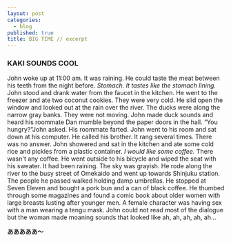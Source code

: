 ```yaml
---
layout: post
categories: 
  - blog
published: true
title: BIG TIME // excerpt
---
```



### KAKI SOUNDS COOL

John woke up at 11:00 am. It was raining. He could taste the meat between his teeth from the night before. _Stomach. It tastes like the stomach lining._ John stood and drank water from the faucet in the kitchen. He went to the freezer and ate two coconut cookies. They were very cold. He slid open the window and looked out at the rain over the river. The ducks were along the narrow gray banks. They were not moving. John made duck sounds and heard his roommate Dan mumble beyond the paper doors in the hall. “You hungry?”John asked. His roommate farted. John went to his room and sat down at his computer. He called his brother. It rang several times. There was no answer. John showered and sat in the kitchen and ate some cold rice and pickles from a plastic container. _I would like some coffee._ There wasn't any coffee. He went outside to his bicycle and wiped the seat with his sweater. It had been raining. The sky was grayish. He rode along the river to the busy street of Omekaido and went up towards Shinjuku station. The people he passed walked holding damp umbrellas. He stopped at Seven Eleven and bought a pork bun and a can of black coffee. He thumbed through some magazines and found a comic book about older women with large breasts lusting after younger men. A female character was having sex with a man wearing a tengu mask. John could not read most of the dialogue but the woman made moaning sounds that looked like ah, ah, ah, ah, ah...

**あああああ～**

